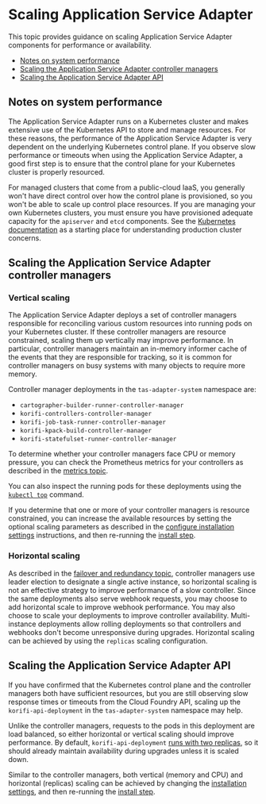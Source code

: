 # Scaling Application Service Adapter

This topic provides guidance on scaling Application Service Adapter components
for performance or availability.

* [Notes on system performance](#system-performance)
* [Scaling the Application Service Adapter controller managers](#controllers)
* [Scaling the Application Service Adapter API](#api)

## <a id="system-performance"></a>Notes on system performance

The Application Service Adapter runs on a Kubernetes cluster and makes
extensive use of the Kubernetes API to store and manage resources. For these
reasons, the performance of the Application Service Adapter is very dependent on
the underlying Kubernetes control plane. If you observe slow performance or
timeouts when using the Application Service Adapter, a good first step is to
ensure that the control plane for your Kubernetes cluster is properly resourced.

For managed clusters that come from a public-cloud IaaS, you generally won't
have direct control over how the control plane is provisioned, so you won't be
able to scale up control place resources. If you are managing your own
Kubernetes clusters, you must ensure you have provisioned adequate
capacity for the `apiserver` and `etcd` components. See the [Kubernetes
documentation](https://kubernetes.io/docs/setup/production-environment/) as a
starting place for understanding production cluster concerns.

## <a id="controllers"></a>Scaling the Application Service Adapter controller managers

### Vertical scaling
The Application Service Adapter deploys a set of controller managers responsible
for reconciling various custom resources into running pods on your Kubernetes
cluster. If these controller managers are resource constrained, scaling them up
vertically may improve performance. In particular, controller managers maintain an in-memory
informer cache of the events that they are responsible for tracking, so it is
common for controller managers on busy systems with many objects to require more
memory.

Controller manager deployments in the `tas-adapter-system` namespace are:

- `cartographer-builder-runner-controller-manager`
- `korifi-controllers-controller-manager`
- `korifi-job-task-runner-controller-manager`
- `korifi-kpack-build-controller-manager`
- `korifi-statefulset-runner-controller-manager`

To determine whether your controller managers face CPU or memory
pressure, you can check the Prometheus metrics for your controllers as described
in the [metrics topic](logging-and-metrics.md#metrics).

You can also inspect the running pods for these deployments using the [`kubectl
top`](https://kubernetes.io/docs/reference/generated/kubectl/kubectl-commands#top)
command.

If you determine that one or more of your controller managers is resource
constrained, you can increase the available resources by setting the optional
scaling parameters as described in the [configure installation
settings](install.md#configure-installation-settings) instructions, and then
re-running the [install step](install.md#install-adapter).

### Horizontal scaling

As described in the [failover and redundancy
topic](failover-and-redundancy.md#controllers), controller managers use
leader election to designate a single active instance, so horizontal scaling is
not an effective strategy to improve performance of a slow controller. Since the
same deployments also serve webhook requests, you may choose to add horizontal scale
to improve webhook performance. You may also choose to scale your
deployments to improve controller availability. Multi-instance deployments
allow rolling deployments so that controllers and webhooks don't become
unresponsive during upgrades. Horizontal scaling can be achieved by using the
`replicas` scaling configuration.

## <a id="api"></a>Scaling the Application Service Adapter API

If you have confirmed that the Kubernetes control plane and the controller
managers both have sufficient resources, but you are still observing slow
response times or timeouts from the Cloud Foundry API, scaling up the
`korifi-api-deployment` in the `tas-adapter-system` namespace may help.

Unlike the controller managers, requests to the pods in this deployment are
load balanced, so either horizontal or vertical scaling should improve performance.
By default, `korifi-api-deployment` [runs with two
replicas](failover-and-redundancy.md#cloud-foundry-api), so it should already
maintain availability during upgrades unless it is scaled down.

Similar to the controller managers, both vertical (memory and CPU) and
horizontal (replicas) scaling can be achieved by changing the [installation
settings](install.md#configure-installation-settings), and then
re-running the [install step](install.md#install-adapter).
